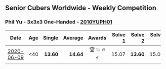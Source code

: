 ## Senior Cubers Worldwide - Weekly Competition
### Phil Yu - 3x3x3 One-Handed - [2010YUPH01](https://www.worldcubeassociation.org/persons/2010YUPH01?event=333oh)

| Date | Age | Single | Average | Awards | Solve 1 | Solve 2 | Solve 3 | Solve 4 | Solve 5 | Video |
| :--: | :--: | --: | --: | :--: | --: | --: | --: | --: | --: | :-- |
| [2020-06-09](../../results/333oh/2020-06-09.md) | <40 | **13.60** | **14.64** | 🏆 💥 🔥 ⚡ | 15.07 | **13.60** | 15.00 | 21.24 | 13.84 | [Link](https://www.facebook.com/events/903549840109576/permalink/904463093351584/) |


<!-- Global site tag (gtag.js) - Google Analytics -->
<script async src="https://www.googletagmanager.com/gtag/js?id=UA-86348435-3"></script>
<script>window.dataLayer = window.dataLayer || []; function gtag() {dataLayer.push(arguments);} gtag('js', new Date()); gtag('config', 'UA-86348435-3');</script>
